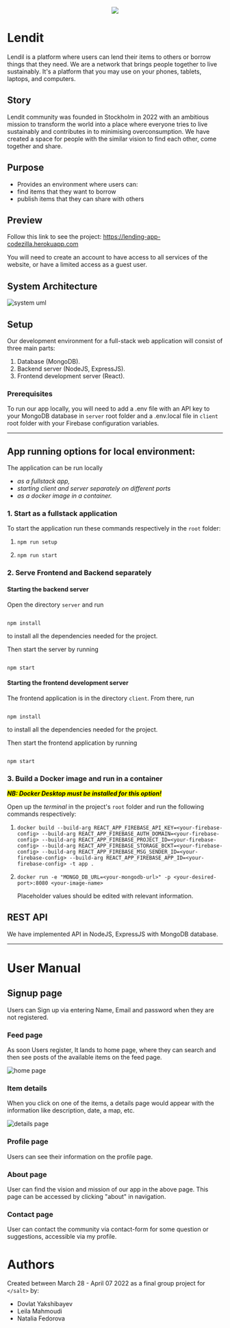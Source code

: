 <p align="center">
<img src="logo.png"/>
</p>

# Lendit

Lendil is a platform where users can lend their items to others or borrow things that they need. We are a network that brings people together to live sustainably. It's a platform that you may use on your phones, tablets, laptops, and computers.

## Story

Lendit community was founded in Stockholm in 2022 with an ambitious mission to transform the world into a place where everyone tries to live sustainably and contributes in to minimising overconsumption. We have created a space for people with the similar vision to find each other, come together and share.

## Purpose

- Provides an environment where users can:
- find items that they want to borrow
- publish items that they can share with others

## Preview

Follow this link to see the project: https://lending-app-codezilla.herokuapp.com

You will need to create an account to have access to all services of the website, or have a limited access as a guest user.

## System Architecture

![system uml](screenshot-uml.png)

## Setup

Our development environment for a full-stack web application will consist of three main parts:

1. Database (MongoDB).
2. Backend server (NodeJS, ExpressJS).
3. Frontend development server (React).

### Prerequisites

To run our app locally, you will need to add a .env file with an API key to your MongoDB database in `server` root folder
and a .env.local file in `client` root folder with your Firebase configuration variables.

---

## App running options for local environment:

The application can be run locally

- _as a fullstack app,_
- _starting client and server separately on different ports_
- _as a docker image in a container._

### 1. Start as a fullstack application

To start the application run these commands respectively in the `root` folder:

1. ```
   npm run setup
   ```

2. ```
   npm run start
   ```

### 2. Serve Frontend and Backend separately

#### Starting the backend server

Open the directory `server` and run

```

npm install

```

to install all the dependencies needed for the project.

Then start the server by running

```

npm start

```

#### Starting the frontend development server

The frontend application is in the directory `client`. From there, run

```

npm install

```

to install all the dependencies needed for the project.

Then start the frontend application by running

```

npm start

```

### 3. Build a Docker image and run in a container

<mark>**_NB: Docker Desktop must be installed for this option!_**</mark>

Open up the _terminal_ in the project's `root` folder and run the following commands respectively:

1. ```
   docker build --build-arg REACT_APP_FIREBASE_API_KEY=<your-firebase-config> --build-arg REACT_APP_FIREBASE_AUTH_DOMAIN=<your-firebase-config> --build-arg REACT_APP_FIREBASE_PROJECT_ID=<your-firebase-config> --build-arg REACT_APP_FIREBASE_STORAGE_BCKT=<your-firebase-config> --build-arg REACT_APP_FIREBASE_MSG_SENDER_ID=<your-firebase-config> --build-arg REACT_APP_FIREBASE_APP_ID=<your-firebase-config> -t app .
   ```

2. ```
   docker run -e "MONGO_DB_URL=<your-mongodb-url>" -p <your-desired-port>:8080 <your-image-name>
   ```
   Placeholder values should be edited with relevant information.

## REST API

We have implemented API in NodeJS, ExpressJS with MongoDB database.

---

# User Manual

## Signup page

Users can Sign up via entering Name, Email and password when they are not registered.

### Feed page

As soon Users register, It lands to home page, where they can search
and then see posts of the available items on the feed page.

![home page](screenshot-home.png)

### Item details

When you click on one of the items, a details page would appear with the information like
description, date, a map, etc.

![details page](screenshot-details.png)

### Profile page

Users can see their information on the profile page.

### About page

User can find the vision and mission of our app in the above page. This page can be accessed by clicking "about" in navigation.

### Contact page

User can contact the community via contact-form for some question or suggestions, accessible via my profile.

# Authors

Created between March 28 - April 07 2022 as a final group project for `</salt>` by:

- Dovlat Yakshibayev
- Leila Mahmoudi
- Natalia Fedorova
